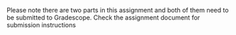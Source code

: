 Please note there are two parts in this assignment and both of them need to be submitted to Gradescope. Check the assignment
document for submission instructions
